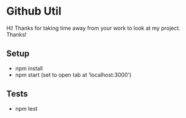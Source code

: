# Github Util

Hi! Thanks for taking time away from your work to look at my project. Thanks!

## Setup
* npm install
* npm start (set to open tab at 'localhost:3000')

## Tests
* npm test